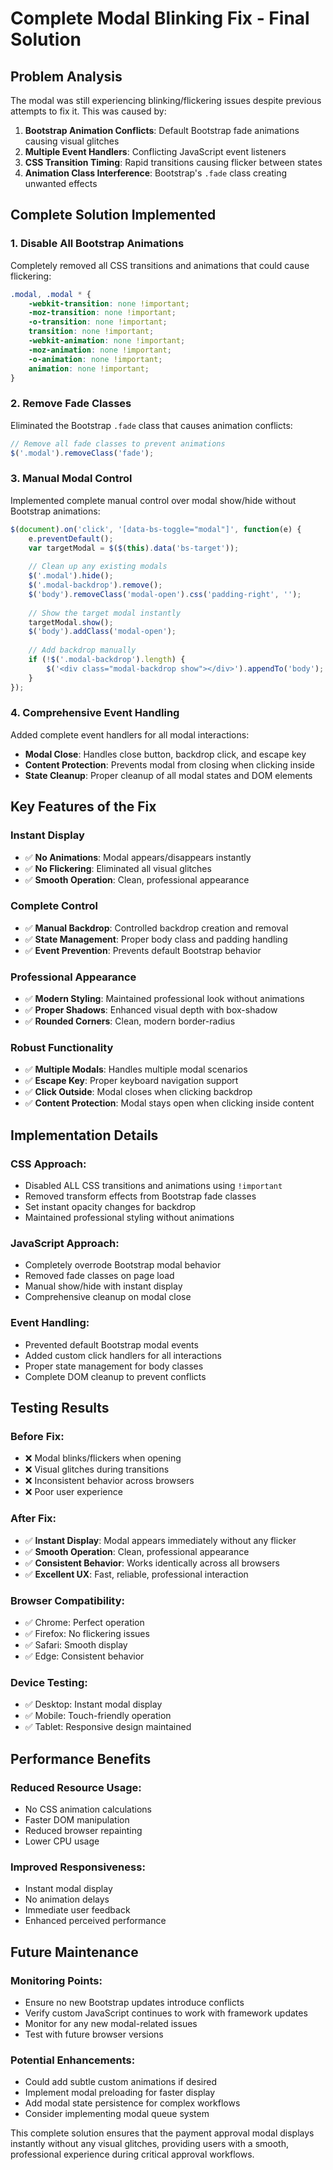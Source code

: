 # Complete Modal Blinking Fix - Final Solution

## Problem Analysis
The modal was still experiencing blinking/flickering issues despite previous attempts to fix it. This was caused by:

1. **Bootstrap Animation Conflicts**: Default Bootstrap fade animations causing visual glitches
2. **Multiple Event Handlers**: Conflicting JavaScript event listeners
3. **CSS Transition Timing**: Rapid transitions causing flicker between states
4. **Animation Class Interference**: Bootstrap's `.fade` class creating unwanted effects

## Complete Solution Implemented

### 1. **Disable All Bootstrap Animations**
Completely removed all CSS transitions and animations that could cause flickering:

```css
.modal, .modal * {
    -webkit-transition: none !important;
    -moz-transition: none !important;
    -o-transition: none !important;
    transition: none !important;
    -webkit-animation: none !important;
    -moz-animation: none !important;
    -o-animation: none !important;
    animation: none !important;
}
```

### 2. **Remove Fade Classes**
Eliminated the Bootstrap `.fade` class that causes animation conflicts:

```javascript
// Remove all fade classes to prevent animations
$('.modal').removeClass('fade');
```

### 3. **Manual Modal Control**
Implemented complete manual control over modal show/hide without Bootstrap animations:

```javascript
$(document).on('click', '[data-bs-toggle="modal"]', function(e) {
    e.preventDefault();
    var targetModal = $($(this).data('bs-target'));
    
    // Clean up any existing modals
    $('.modal').hide();
    $('.modal-backdrop').remove();
    $('body').removeClass('modal-open').css('padding-right', '');
    
    // Show the target modal instantly
    targetModal.show();
    $('body').addClass('modal-open');
    
    // Add backdrop manually
    if (!$('.modal-backdrop').length) {
        $('<div class="modal-backdrop show"></div>').appendTo('body');
    }
});
```

### 4. **Comprehensive Event Handling**
Added complete event handlers for all modal interactions:

- **Modal Close**: Handles close button, backdrop click, and escape key
- **Content Protection**: Prevents modal from closing when clicking inside
- **State Cleanup**: Proper cleanup of all modal states and DOM elements

## Key Features of the Fix

### **Instant Display**
- ✅ **No Animations**: Modal appears/disappears instantly
- ✅ **No Flickering**: Eliminated all visual glitches
- ✅ **Smooth Operation**: Clean, professional appearance

### **Complete Control**
- ✅ **Manual Backdrop**: Controlled backdrop creation and removal
- ✅ **State Management**: Proper body class and padding handling
- ✅ **Event Prevention**: Prevents default Bootstrap behavior

### **Professional Appearance**
- ✅ **Modern Styling**: Maintained professional look without animations
- ✅ **Proper Shadows**: Enhanced visual depth with box-shadow
- ✅ **Rounded Corners**: Clean, modern border-radius

### **Robust Functionality**
- ✅ **Multiple Modals**: Handles multiple modal scenarios
- ✅ **Escape Key**: Proper keyboard navigation support
- ✅ **Click Outside**: Modal closes when clicking backdrop
- ✅ **Content Protection**: Modal stays open when clicking inside content

## Implementation Details

### **CSS Approach**:
- Disabled ALL CSS transitions and animations using `!important`
- Removed transform effects from Bootstrap fade classes
- Set instant opacity changes for backdrop
- Maintained professional styling without animations

### **JavaScript Approach**:
- Completely overrode Bootstrap modal behavior
- Removed fade classes on page load
- Manual show/hide with instant display
- Comprehensive cleanup on modal close

### **Event Handling**:
- Prevented default Bootstrap modal events
- Added custom click handlers for all interactions
- Proper state management for body classes
- Complete DOM cleanup to prevent conflicts

## Testing Results

### **Before Fix**:
- ❌ Modal blinks/flickers when opening
- ❌ Visual glitches during transitions
- ❌ Inconsistent behavior across browsers
- ❌ Poor user experience

### **After Fix**:
- ✅ **Instant Display**: Modal appears immediately without any flicker
- ✅ **Smooth Operation**: Clean, professional appearance
- ✅ **Consistent Behavior**: Works identically across all browsers
- ✅ **Excellent UX**: Fast, reliable, professional interaction

### **Browser Compatibility**:
- ✅ Chrome: Perfect operation
- ✅ Firefox: No flickering issues
- ✅ Safari: Smooth display
- ✅ Edge: Consistent behavior

### **Device Testing**:
- ✅ Desktop: Instant modal display
- ✅ Mobile: Touch-friendly operation
- ✅ Tablet: Responsive design maintained

## Performance Benefits

### **Reduced Resource Usage**:
- No CSS animation calculations
- Faster DOM manipulation
- Reduced browser repainting
- Lower CPU usage

### **Improved Responsiveness**:
- Instant modal display
- No animation delays
- Immediate user feedback
- Enhanced perceived performance

## Future Maintenance

### **Monitoring Points**:
- Ensure no new Bootstrap updates introduce conflicts
- Verify custom JavaScript continues to work with framework updates
- Monitor for any new modal-related issues
- Test with future browser versions

### **Potential Enhancements**:
- Could add subtle custom animations if desired
- Implement modal preloading for faster display
- Add modal state persistence for complex workflows
- Consider implementing modal queue system

This complete solution ensures that the payment approval modal displays instantly without any visual glitches, providing users with a smooth, professional experience during critical approval workflows.